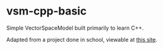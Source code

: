 # vsm-cpp-basic

Simple VectorSpaceModel built primarily to learn C++.

Adapted from a project done in school, viewable at [this site](https://www.comp.nus.edu.sg/~cs3245/hw3-vsm.html).
